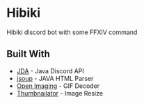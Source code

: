 # Hibiki
Hibiki discord bot with some FFXIV command

## Built With
* [JDA](https://github.com/DV8FromTheWorld/JDA) - Java Discord API
* [jsoup](https://jsoup.org/) - JAVA HTML Parser
* [Open Imaging](https://github.com/DhyanB/Open-Imaging) - GIF Decoder
* [Thumbnailator](https://github.com/coobird/thumbnailator) - Image Resize
